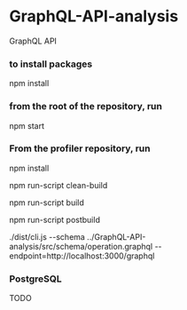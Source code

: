 # GraphQL-API-analysis

GraphQL API

### to install packages

npm install

### from the root of the repository, run

npm start

### From the profiler repository, run

npm install

npm run-script clean-build

npm run-script build

npm run-script postbuild

./dist/cli.js --schema ../GraphQL-API-analysis/src/schema/operation.graphql --endpoint=http://localhost:3000/graphql

### PostgreSQL

TODO
